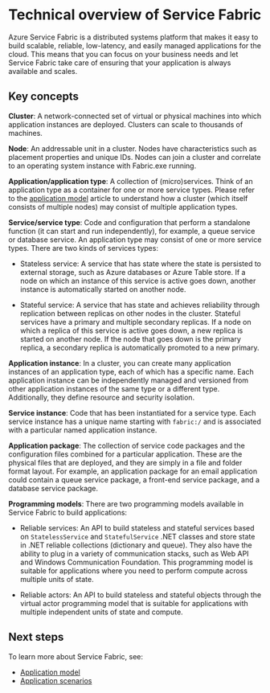 <properties
   pageTitle="Service Fabric technical overview | Microsoft Azure"
   description="A technical overview of Service Fabric. Discusses key concepts and architecture."
   services="service-fabric"
   documentationCenter=".net"
   authors="msfussell"
   manager="timlt"
   editor="chackdan;subramar"/>

<tags
   ms.service="service-fabric"
   ms.devlang="dotnet"
   ms.topic="article"
   ms.tgt_pltfrm="NA"
   ms.workload="NA"
   ms.date="08/25/2015"
   ms.author="mfussell"/>

# Technical overview of Service Fabric

Azure Service Fabric is a distributed systems platform that makes it easy to build scalable, reliable, low-latency, and easily managed applications for the cloud. This means that you can focus on your business needs and let Service Fabric take care of ensuring that your application is always available and scales.

## Key concepts

**Cluster**: A network-connected set of virtual or physical machines into which application instances are deployed.  Clusters can scale to thousands of machines.

**Node**: An addressable unit in a cluster. Nodes have characteristics such as placement properties and unique IDs. Nodes can join a cluster and correlate to an operating system instance with Fabric.exe running.

**Application/application type**: A collection of (micro)services. Think of an application type as a container for one or more service types.  Please refer to the [application model](service-fabric-application-model.md) article to understand how a cluster (which itself consists of multiple nodes) may consist of multiple application types.

**Service/service type**: Code and configuration that perform a standalone function (it can start and run independently), for example, a queue service or database service. An application type may consist of one or more service types. There are two kinds of services types:

- Stateless service: A service that has state where the state is persisted to external storage, such as Azure databases or Azure Table store. If a node on which an instance of this service is active goes down, another instance is automatically started on another node.

- Stateful service: A service that has state and achieves reliability through replication between replicas on other nodes in the cluster. Stateful services have a primary and multiple secondary replicas. If a node on which a replica of this service is active goes down, a new replica is started on another node. If the node that goes down is the primary replica, a secondary replica is automatically promoted to a new primary.

**Application instance**: In a cluster, you can create many application instances of an application type, each of which has a specific name. Each application instance can be independently managed and versioned from other application instances of the same type or a different type. Additionally, they define resource and security isolation.

**Service instance**: Code that has been instantiated for a service type. Each service instance has a unique name starting with `fabric:/` and is associated with a particular named application instance.

**Application package**: The collection of service code packages and the configuration files combined for a particular application. These are the physical files that are deployed, and they are simply in a file and folder format layout. For example, an application package for an email application could contain a queue service package, a front-end service package, and a database service package.

**Programming models**: There are two programming models available in Service Fabric to build applications:

- Reliable services: An API to build stateless and stateful services based on `StatelessService` and `StatefulService` .NET classes and store state in .NET reliable collections (dictionary and queue). They also have the ability to plug in a variety of communication stacks, such as Web API and Windows Communication Foundation. This programming model is suitable for applications where you need to perform compute across multiple units of state.

- Reliable actors: An API to build stateless and stateful objects through the virtual actor programming model that is suitable for applications with multiple independent units of state and compute.

<!--Every topic should have next steps and links to the next logical set of content to keep the customer engaged-->
## Next steps
To learn more about Service Fabric, see:

- [Application model](service-fabric-application-model.md)
- [Application scenarios](service-fabric-application-scenarios.md)
